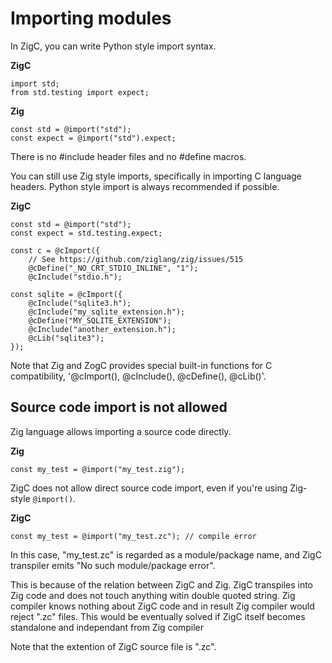 # Importing modules
  
In ZigC, you can write Python style import syntax.
  
**ZigC**
```
import std;
from std.testing import expect;
```
**Zig**
```
const std = @import("std");
const expect = @import("std").expect;
```
  
There is no #include header files and no #define macros.
  
You can still use Zig style imports, specifically in importing C language headers. Python style import is always recommended if possible.
  
**ZigC**
```
const std = @import("std");
const expect = std.testing.expect;

const c = @cImport({
    // See https://github.com/ziglang/zig/issues/515
    @cDefine("_NO_CRT_STDIO_INLINE", "1");
    @cInclude("stdio.h");

const sqlite = @cImport({
    @cInclude("sqlite3.h");
    @cInclude("my_sqlite_extension.h");
    @cDefine("MY_SQLITE_EXTENSION");
    @cInclude("another_extension.h");
    @cLib("sqlite3");
});
```
  
Note that Zig and ZogC provides special built-in functions for C compatibility, '@cImport(), @cInclude(), @cDefine(), @cLib()'.
  

## Source code import is not allowed
  
Zig language allows importing a source code directly.
  
**Zig**
```
const my_test = @import("my_test.zig");
```
  
ZigC does not allow direct source code import, even if you're using Zig-style `@import()`.
  
**ZigC**
```
const my_test = @import("my_test.zc"); // compile error
```
  
In this case, "my_test.zc" is regarded as a module/package name, and ZigC transpiler emits "No such module/package error".  
  
This is because of the relation between ZigC and Zig. ZigC transpiles into Zig code and does not touch anything witin double quoted string. Zig compiler knows nothing about ZigC code and in result Zig compiler would reject ".zc" files. This would be eventually solved if ZigC itself becomes standalone and independant from Zig compiler
  
Note that the extention of ZigC source file is ".zc".

  

